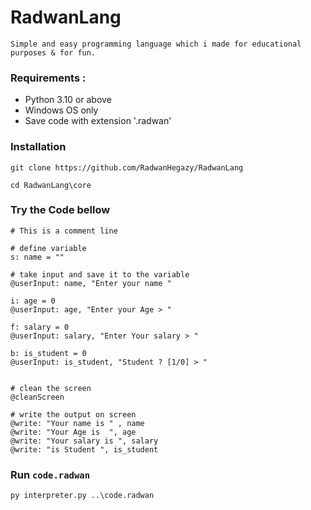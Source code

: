 # RadwanLang
    Simple and easy programming language which i made for educational purposes & for fun.


### Requirements :
- Python 3.10 or above
- Windows OS only
- Save code with extension '.radwan' 


### Installation

```
git clone https://github.com/RadwanHegazy/RadwanLang
```

```
cd RadwanLang\core
```

### Try the Code bellow
```
# This is a comment line

# define variable 
s: name = ""

# take input and save it to the variable
@userInput: name, "Enter your name "

i: age = 0
@userInput: age, "Enter your Age > "

f: salary = 0
@userInput: salary, "Enter Your salary > "

b: is_student = 0
@userInput: is_student, "Student ? [1/0] > "


# clean the screen
@cleanScreen

# write the output on screen
@write: "Your name is " , name
@write: "Your Age is  ", age
@write: "Your salary is ", salary
@write: "is Student ", is_student
```

### Run `code.radwan`

```
py interpreter.py ..\code.radwan
```
